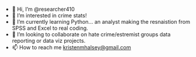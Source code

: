 - 👋 Hi, I’m @researcher410
- 👀 I’m interested in crime stats!
- 🌱 I’m currently learning Python... an analyst making the resnaistion from SPSS and Excel to real coding.
- 💞️ I’m looking to collaborate on hate crime/estremist groups data reporting or data viz projects.
- 📫 How to reach me kristenmhalsey@gmail.com

<!---
researcher410/researcher410 is a ✨ special ✨ repository because its `README.md` (this file) appears on your GitHub profile.
You can click the Preview link to take a look at your changes.
--->
